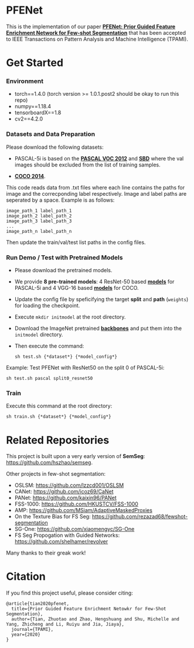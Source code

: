 # PFENet
This is the implementation of our paper [**PFENet: Prior Guided Feature Enrichment Network for Few-shot Segmentation**](http://arxiv.org/abs/2008.01449) that has been accepted to IEEE Transactions on Pattern Analysis and Machine Intelligence (TPAMI). 

# Get Started

### Environment
+ torch==1.4.0 (torch version >= 1.0.1.post2 should be okay to run this repo)
+ numpy==1.18.4
+ tensorboardX==1.8
+ cv2==4.2.0


### Datasets and Data Preparation

Please download the following datasets:

+ PASCAL-5i is based on the [**PASCAL VOC 2012**](http://host.robots.ox.ac.uk/pascal/VOC/voc2012/) and [**SBD**](http://home.bharathh.info/pubs/codes/SBD/download.html) where the val images should be excluded from the list of training samples.

+ [**COCO 2014**](https://cocodataset.org/#download).

This code reads data from .txt files where each line contains the paths for image and the correcponding label respectively. Image and label paths are seperated by a space. Example is as follows:

    image_path_1 label_path_1
    image_path_2 label_path_2
    image_path_3 label_path_3
    ...
    image_path_n label_path_n

Then update the train/val/test list paths in the config files.

### Run Demo / Test with Pretrained Models
+ Please download the pretrained models.
+ We provide **8 pre-trained models**: 4 ResNet-50 based [**models**](https://mycuhk-my.sharepoint.com/:u:/g/personal/1155122171_link_cuhk_edu_hk/EW20i_eiTINDgJDqUqikNR4Bo-7kVFkLBkxGZ2_uorOJcw?e=4%3aSIRlwD&at=9) for PASCAL-5i and 4 VGG-16 based [**models**](https://mycuhk-my.sharepoint.com/:u:/g/personal/1155122171_link_cuhk_edu_hk/EYS498D4TOZMtIb3WbQDGSQBsqxJHLSiMEAa49Iym0NO0A?e=4%3apRTPnj&at=9) for COCO.
+ Update the config file by speficifying the target **split** and **path** (`weights`) for loading the checkpoint.
+ Execute `mkdir initmodel` at the root directory.
+ Download the ImageNet pretrained [**backbones**](https://mycuhk-my.sharepoint.com/:u:/g/personal/1155122171_link_cuhk_edu_hk/EQEY0JxITwVHisdVzusEqNUBNsf1CT8MsALdahUhaHrhlw?e=4%3a2o3XTL&at=9) and put them into the `initmodel` directory.
+ Then execute the command: 

    `sh test.sh {*dataset*} {*model_config*}`

Example: Test PFENet with ResNet50 on the split 0 of PASCAL-5i: 

    sh test.sh pascal split0_resnet50


### Train

Execute this command at the root directory: 

    sh train.sh {*dataset*} {*model_config*}


# Related Repositories

This project is built upon a very early version of **SemSeg**: https://github.com/hszhao/semseg. 

Other projects in few-shot segmentation:
+ OSLSM: https://github.com/lzzcd001/OSLSM
+ CANet: https://github.com/icoz69/CaNet
+ PANet: https://github.com/kaixin96/PANet
+ FSS-1000: https://github.com/HKUSTCV/FSS-1000
+ AMP: https://github.com/MSiam/AdaptiveMaskedProxies
+ On the Texture Bias for FS Seg: https://github.com/rezazad68/fewshot-segmentation
+ SG-One: https://github.com/xiaomengyc/SG-One
+ FS Seg Propogation with Guided Networks: https://github.com/shelhamer/revolver


Many thanks to their greak work!

# Citation

If you find this project useful, please consider citing:
```
@article{tian2020pfenet,
  title={Prior Guided Feature Enrichment Netowkr for Few-Shot Segmentation},
  author={Tian, Zhuotao and Zhao, Hengshuang and Shu, Michelle and Yang, Zhicheng and Li, Ruiyu and Jia, Jiaya},
  journal={TPAMI},
  year={2020}
}
```
